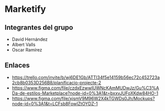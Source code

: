 # Marketify
## Integrantes del grupo
* David Hernández
* Albert Valls 
* Oscar Ramírez

## Enlaces
* https://trello.com/invite/b/wj6DE1Gb/ATTI34f5e14159b56ec72c452723a2cb8b0353D256B8/planificacio-projecte-2
* https://www.figma.com/file/czdxEzwwIUWNcKAmMUDwJz/Gu%C3%ADa-de-estilos-Marketplace?node-id=0%3A1&t=bxxvJUFoXKdw84HO-1
* https://www.figma.com/file/xjsmV9M96W2X4kTGWDs0Jh/Mockups?node-id=0%3A1&t=LCFsb8FowIZtOYDZ-1

